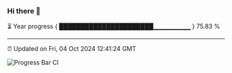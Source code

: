 ### Hi there 👋

⏳ Year progress { ██████████████████████▁▁▁▁▁▁▁▁ } 75.83 %

---

⏰ Updated on Fri, 04 Oct 2024 12:41:24 GMT

![Progress Bar CI](https://github.com/ZhaoGui/ZhaoGui/workflows/Progress%20Bar%20CI/badge.svg)
